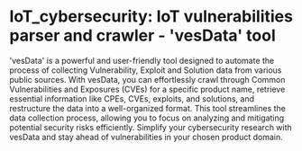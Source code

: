 # IoT_cybersecurity: IoT vulnerabilities parser and crawler - 'vesData' tool

'vesData' is a powerful and user-friendly tool designed to automate the process of collecting Vulnerability, Exploit and Solution data from various public sources. With vesData, you can effortlessly crawl through Common Vulnerabilities and Exposures (CVEs) for a specific product name, retrieve essential information like CPEs, CVEs, exploits, and solutions, and restructure the data into a well-organized format. This tool streamlines the data collection process, allowing you to focus on analyzing and mitigating potential security risks efficiently. Simplify your cybersecurity research with vesData and stay ahead of vulnerabilities in your chosen product domain.
